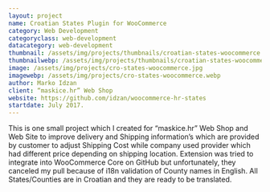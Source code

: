 ```yaml
---
layout: project
name: Croatian States Plugin for WooCommerce
category: Web Development
categoryclass: web-development
datacategory: web-development
thumbnail: /assets/img/projects/thumbnails/croatian-states-woocommerce.jpg
thumbnailwebp: /assets/img/projects/thumbnails/croatian-states-woocommerce.webp
image: /assets/img/projects/cro-states-woocommerce.jpg
imagewebp: /assets/img/projects/cro-states-woocommerce.webp
author: Marko Idzan
client: “maskice.hr” Web Shop
website: https://github.com/idzan/woocommerce-hr-states
startdate: July 2017.
---
```

This is one small project which I created for “maskice.hr” Web Shop and Web Site to improve delivery and Shipping information’s which are provided by customer to adjust Shipping Cost while company used provider which had different price depending on shipping location. Extension was tried to integrate into WooCommerce Core on GitHub but unfortunately, they canceled my pull because of i18n validation of County names in English. All States/Counties are in Croatian and they are ready to be translated.